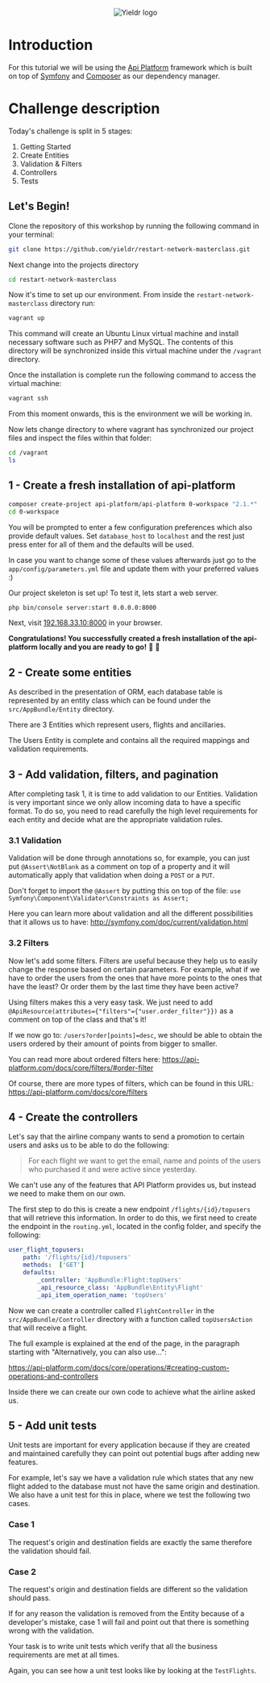 <p align="center"><img src="https://www.yieldr.com/assets/images/Yieldr_smallsizes_green.svg" alt="Yieldr logo"></p>

# Introduction

For this tutorial we will be using the [Api Platform](https://api-platform.com/) framework which is built on top of
[Symfony](https://symfony.com/) and [Composer](https://getcomposer.org/) as our dependency manager.

# Challenge description

Today's challenge is split in 5 stages:

1. Getting Started
2. Create Entities
3. Validation & Filters
4. Controllers
5. Tests

## Let's Begin!

Clone the repository of this workshop by running the following command in your terminal:

```bash
git clone https://github.com/yieldr/restart-network-masterclass.git
```

Next change into the projects directory

```bash
cd restart-network-masterclass
```

Now it's time to set up our environment. From inside the `restart-network-masterclass` directory run:

```bash
vagrant up
```

This command will create an Ubuntu Linux virtual machine and install necessary software such as PHP7 and MySQL. The contents of this directory will be synchronized inside this virtual machine under the `/vagrant` directory.

Once the installation is complete run the following command to access the virtual machine:

```bash
vagrant ssh
```

From this moment onwards, this is the environment we will be working in.

Now lets change directory to where vagrant has synchronized our project files and inspect the files within that folder:

```bash
cd /vagrant
ls
```

## 1 - Create a fresh installation of api-platform

```bash
composer create-project api-platform/api-platform 0-workspace "2.1.*"
cd 0-workspace
```

You will be prompted to enter a few configuration preferences which also provide default values. Set `database_host` to `localhost` and the rest just press enter for all of them and the defaults will be used.

In case you want to change some of these values afterwards just go to the `app/config/parameters.yml` file and update them with your preferred values :)

Our project skeleton is set up! To test it, lets start a web server.

```bash
php bin/console server:start 0.0.0.0:8000
```

Next, visit [192.168.33.10:8000](http://192.168.33.10:8000/) in your browser.

**Congratulations! You successfully created a fresh installation of the api-platform locally and you are ready to go!** 🎉 🎊

## 2 - Create some entities

As described in the presentation of ORM, each database table is represented by an entity class which can be found under
the `src/AppBundle/Entity` directory.

There are 3 Entities which represent users, flights and ancillaries.

The Users Entity is complete and contains all the required mappings and validation requirements.

## 3 - Add validation, filters, and pagination

After completing task 1, it is time to add validation to our Entities. Validation is very important since we only allow
incoming data to have a specific format. To do so, you need to read carefully the high level requirements for each entity
and decide what are the appropriate validation rules.

### 3.1 Validation

Validation will be done through annotations so, for example, you can just put `@Assert\NotBlank` as a comment
on top of a property and it will automatically apply that validation when doing a `POST` or a `PUT`.

Don't forget to import the `@Assert` by putting this on top of the file: `use Symfony\Component\Validator\Constraints as Assert;`

Here you can learn more about validation and all the different possibilities that it allows us to have:
http://symfony.com/doc/current/validation.html

### 3.2 Filters

Now let's add some filters. Filters are useful because they help us to easily change the response based on certain parameters.
For example, what if we have to order the users from the ones that have more points to the ones that have the least? Or order them by the last time they have been active?

Using filters makes this a very easy task. We just need to add `@ApiResource(attributes={"filters"={"user.order_filter"}})` as a comment on top of the class and that's it!

If we now go to: `/users?order[points]=desc`, we should be able to obtain the users ordered by their amount of points from bigger to smaller.

You can read more about ordered filters here: https://api-platform.com/docs/core/filters/#order-filter

Of course, there are more types of filters, which can be found in this URL: https://api-platform.com/docs/core/filters

## 4 - Create the controllers

Let's say that the airline company wants to send a promotion to certain users and asks us to be able to do the following:

> For each flight we want to get the email, name and points of the users who purchased it and were active since yesterday.

We can't use any of the features that API Platform provides us, but instead we need to make them on our own.

The first step to do this is create a new endpoint `/flights/{id}/topusers` that will retrieve this information.
In order to do this, we first need to create the endpoint in the `routing.yml`, located in the config folder, and specify the following:

``` yaml
user_flight_topusers:
    path: '/flights/{id}/topusers'
    methods:  ['GET']
    defaults:
        _controller: 'AppBundle:Flight:topUsers'
        _api_resource_class: 'AppBundle\Entity\Flight'
        _api_item_operation_name: 'topUsers'
```

Now we can create a controller called `FlightController` in the `src/AppBundle/Controller` directory with a function called `topUsersAction` that will receive a flight.

The full example is explained at the end of the page, in the paragraph starting with "Alternatively, you can also use...":

https://api-platform.com/docs/core/operations/#creating-custom-operations-and-controllers

Inside there we can create our own code to achieve what the airline asked us.

## 5 - Add unit tests

Unit tests are important for every application because if they are created and maintained carefully they can point out potential bugs after adding new features.

For example, let's say we have a validation rule which states that any new flight added to the database must not have the same origin and destination. We also have a unit test for this in place, where we test the following two cases.

### Case 1

The request's origin and destination fields are exactly the same therefore the validation should fail.

### Case 2

The request's origin and destination fields are different so the validation should pass.

If for any reason the validation is removed from the Entity because of a developer's mistake, case 1 will fail and point out that there is something wrong with the validation.

Your task is to write unit tests which verify that all the business requirements are met at all times.

Again, you can see how a unit test looks like by looking at the `TestFlights`.
